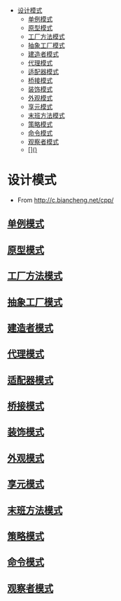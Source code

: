 <!-- MarkdownTOC -->

- [设计模式](#%E8%AE%BE%E8%AE%A1%E6%A8%A1%E5%BC%8F)
  - [单例模式](#%E5%8D%95%E4%BE%8B%E6%A8%A1%E5%BC%8F)
  - [原型模式](#%E5%8E%9F%E5%9E%8B%E6%A8%A1%E5%BC%8F)
  - [工厂方法模式](#%E5%B7%A5%E5%8E%82%E6%96%B9%E6%B3%95%E6%A8%A1%E5%BC%8F)
  - [抽象工厂模式](#%E6%8A%BD%E8%B1%A1%E5%B7%A5%E5%8E%82%E6%A8%A1%E5%BC%8F)
  - [建造者模式](#%E5%BB%BA%E9%80%A0%E8%80%85%E6%A8%A1%E5%BC%8F)
  - [代理模式](#%E4%BB%A3%E7%90%86%E6%A8%A1%E5%BC%8F)
  - [适配器模式](#%E9%80%82%E9%85%8D%E5%99%A8%E6%A8%A1%E5%BC%8F)
  - [桥接模式](#%E6%A1%A5%E6%8E%A5%E6%A8%A1%E5%BC%8F)
  - [装饰模式](#%E8%A3%85%E9%A5%B0%E6%A8%A1%E5%BC%8F)
  - [外观模式](#%E5%A4%96%E8%A7%82%E6%A8%A1%E5%BC%8F)
  - [享元模式](#%E4%BA%AB%E5%85%83%E6%A8%A1%E5%BC%8F)
  - [末班方法模式](#%E6%9C%AB%E7%8F%AD%E6%96%B9%E6%B3%95%E6%A8%A1%E5%BC%8F)
  - [策略模式](#%E7%AD%96%E7%95%A5%E6%A8%A1%E5%BC%8F)
  - [命令模式](#%E5%91%BD%E4%BB%A4%E6%A8%A1%E5%BC%8F)
  - [观察者模式](#%E8%A7%82%E5%AF%9F%E8%80%85%E6%A8%A1%E5%BC%8F)
  - [\[\]\(\)](#)

<!-- /MarkdownTOC -->

# 设计模式
* From http://c.biancheng.net/cpp/

## [单例模式](http://c.biancheng.net/view/1338.html)

## [原型模式](http://c.biancheng.net/view/1343.html)

## [工厂方法模式](http://c.biancheng.net/view/1348.html)

## [抽象工厂模式](http://c.biancheng.net/view/1351.html)

## [建造者模式](http://c.biancheng.net/view/1354.html)

## [代理模式](http://c.biancheng.net/view/1359.html)

## [适配器模式](http://c.biancheng.net/view/1361.html)

## [桥接模式](http://c.biancheng.net/view/1364.html)

## [装饰模式](http://c.biancheng.net/view/1366.html)

## [外观模式](http://c.biancheng.net/view/1369.html)

## [享元模式](http://c.biancheng.net/view/1371.html)

## [末班方法模式](http://c.biancheng.net/view/1376.html)

## [策略模式](http://c.biancheng.net/view/1378.html)

## [命令模式](http://c.biancheng.net/view/1380.html)

## [观察者模式](http://c.biancheng.net/view/1390.html)

## []()
